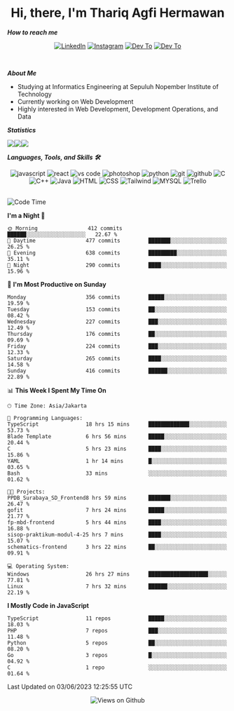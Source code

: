 <div align="center">
  <h1>Hi, there, I'm Thariq Agfi Hermawan</h1>
</div>


***How to reach me***
<p align='center'>
   <a href="https://www.linkedin.com/in/thariqagfihermawan" target="_blank"><img src="https://img.shields.io/badge/LinkedIn-0077B5?style=for-the-badge&logo=linkedin&logoColor=white" alt="LinkedIn"></a>
   <a href="https://www.instagram.com/thoriqagfi" target="_blank"><img src="https://img.shields.io/badge/Instagram-E4405F?style=for-the-badge&logo=instagram&logoColor=white" alt="Instagram"></a>
   <a href="https://medium.com/@thoriq.aghfi60" target="_blank"><img src="https://img.shields.io/badge/Medium-12100E?style=for-the-badge&logo=medium&logoColor=white" alt="Dev To"></a>
   <a href="https://linktr.ee/thoriqagfi" target="_blank"><img src="https://img.shields.io/badge/linktree-1de9b6?style=for-the-badge&logo=linktree&logoColor=white" alt="Dev To"></a>
</p>

<br>

***About Me***
- Studying at Informatics Engineering at Sepuluh Nopember Institute of Technology
- Currently working on Web Development
- Highly interested in Web Development, Development Operations, and Data

***Statistics***

<!-- [![GitHub Streak](http://github-readme-streak-stats.herokuapp.com?user=thoriqagfi&theme=dark)](https://git.io/streak-stats) -->

<div align="center">
  <div style="display: flex;">
    <img src="http://github-readme-streak-stats.herokuapp.com?user=thoriqagfi&theme=chartreuse-dark"/>
    <img src="https://github-readme-stats.vercel.app/api/top-langs/?username=thoriqagfi&layout=compact&&theme=chartreuse-dark&langs_count=8)](https://github.com/thoriqagfi"/>
    <img src="https://github-readme-stats.vercel.app/api?username=thoriqagfi&show_icons=true&theme=chartreuse-dark"/>
  </div>
</div>

<!-- [![Top Langs](https://github-readme-stats.vercel.app/api/top-langs/?username=thoriqagfi&layout=compact&&theme=chartreuse-dark&langs_count=8)](https://github.com/thoriqagfi)
< ![Agfi's GitHub stats](https://github-readme-stats.vercel.app/api?username=thoriqagfi&show_icons=true&theme=chartreuse-dark) -->

***Languages, Tools, and Skills 🛠***

  <div align="center">
    <img src="https://img.shields.io/badge/JavaScript-F7DF1E?style=for-the-badge&logo=javascript&logoColor=black" alt="javascript" />
    <img src="https://img.shields.io/badge/React-61DAFB?style=for-the-badge&logo=react&logoColor=black" alt="react" />
    <img src="https://img.shields.io/badge/vs%20code-007ACC?style=for-the-badge&logo=visual%20studio%20code&logoColor=white" alt="vs code" />
    <img src="https://img.shields.io/badge/adobe%20photoshop-31A8FF?style=for-the-badge&logo=adobe%20photoshop&logoColor=white" alt="photoshop" />
    <img src="https://img.shields.io/badge/python-3776AB?style=for-the-badge&logo=python&logoColor=white" alt="python" />
    <img src="https://img.shields.io/badge/Git-F05032?style=for-the-badge&logo=git&logoColor=white" alt="git" />
    <img src="https://img.shields.io/badge/GitHub-100000?style=for-the-badge&logo=github&logoColor=white" alt="github" />
    <img src="https://img.shields.io/badge/c-%2300599C.svg?style=for-the-badge&logo=c&logoColor=white" alt="C" />
    <img src="https://img.shields.io/badge/c++-%2300599C.svg?style=for-the-badge&logo=c%2B%2B&logoColor=white" alt="C++" />
    <img src="https://img.shields.io/badge/Java-ED8B00?style=for-the-badge&logo=java&logoColor=white" alt="Java"/>
    <img src="https://img.shields.io/badge/HTML5-E34F26?style=for-the-badge&logo=html5&logoColor=white" alt="HTML" />
    <img src="https://img.shields.io/badge/CSS-239120?&style=for-the-badge&logo=css3&logoColor=white" alt ="CSS" />
    <img src="https://img.shields.io/badge/tailwindcss-%2338B2AC.svg?style=for-the-badge&logo=tailwind-css&logoColor=white" alt="Tailwind" />
    <img src="https://img.shields.io/badge/MySQL-00000F?style=for-the-badge&logo=mysql&logoColor=white" alt="MYSQL" />
    <img src="https://img.shields.io/badge/Trello-%23026AA7.svg?style=for-the-badge&logo=Trello&logoColor=white" alt="Trello" />
  </div><br>

<!--START_SECTION:waka-->
![Code Time](http://img.shields.io/badge/Code%20Time-443%20hrs%2011%20mins-blue)

**I'm a Night 🦉** 

```text
🌞 Morning                412 commits         ██████░░░░░░░░░░░░░░░░░░░   22.67 % 
🌆 Daytime                477 commits         ███████░░░░░░░░░░░░░░░░░░   26.25 % 
🌃 Evening                638 commits         █████████░░░░░░░░░░░░░░░░   35.11 % 
🌙 Night                  290 commits         ████░░░░░░░░░░░░░░░░░░░░░   15.96 % 
```
📅 **I'm Most Productive on Sunday** 

```text
Monday                   356 commits         █████░░░░░░░░░░░░░░░░░░░░   19.59 % 
Tuesday                  153 commits         ██░░░░░░░░░░░░░░░░░░░░░░░   08.42 % 
Wednesday                227 commits         ███░░░░░░░░░░░░░░░░░░░░░░   12.49 % 
Thursday                 176 commits         ██░░░░░░░░░░░░░░░░░░░░░░░   09.69 % 
Friday                   224 commits         ███░░░░░░░░░░░░░░░░░░░░░░   12.33 % 
Saturday                 265 commits         ████░░░░░░░░░░░░░░░░░░░░░   14.58 % 
Sunday                   416 commits         ██████░░░░░░░░░░░░░░░░░░░   22.89 % 
```


📊 **This Week I Spent My Time On** 

```text
🕑︎ Time Zone: Asia/Jakarta

💬 Programming Languages: 
TypeScript               18 hrs 15 mins      █████████████░░░░░░░░░░░░   53.73 % 
Blade Template           6 hrs 56 mins       █████░░░░░░░░░░░░░░░░░░░░   20.44 % 
C                        5 hrs 23 mins       ████░░░░░░░░░░░░░░░░░░░░░   15.86 % 
YAML                     1 hr 14 mins        █░░░░░░░░░░░░░░░░░░░░░░░░   03.65 % 
Bash                     33 mins             ░░░░░░░░░░░░░░░░░░░░░░░░░   01.62 % 

🐱‍💻 Projects: 
PPDB_Surabaya_SD_Frontend8 hrs 59 mins       ███████░░░░░░░░░░░░░░░░░░   26.47 % 
gofit                    7 hrs 24 mins       █████░░░░░░░░░░░░░░░░░░░░   21.77 % 
fp-mbd-frontend          5 hrs 44 mins       ████░░░░░░░░░░░░░░░░░░░░░   16.88 % 
sisop-praktikum-modul-4-25 hrs 7 mins        ████░░░░░░░░░░░░░░░░░░░░░   15.07 % 
schematics-frontend      3 hrs 22 mins       ██░░░░░░░░░░░░░░░░░░░░░░░   09.91 % 

💻 Operating System: 
Windows                  26 hrs 27 mins      ███████████████████░░░░░░   77.81 % 
Linux                    7 hrs 32 mins       ██████░░░░░░░░░░░░░░░░░░░   22.19 % 
```

**I Mostly Code in JavaScript** 

```text
TypeScript               11 repos            █████░░░░░░░░░░░░░░░░░░░░   18.03 % 
PHP                      7 repos             ███░░░░░░░░░░░░░░░░░░░░░░   11.48 % 
Python                   5 repos             ██░░░░░░░░░░░░░░░░░░░░░░░   08.20 % 
Go                       3 repos             █░░░░░░░░░░░░░░░░░░░░░░░░   04.92 % 
C                        1 repo              ░░░░░░░░░░░░░░░░░░░░░░░░░   01.64 % 
```




 Last Updated on 03/06/2023 12:25:55 UTC
<!--END_SECTION:waka-->

<div align="center">
<img src="https://komarev.com/ghpvc/?username=thoriqagfi&color=blue" alt="Views on Github" />
</div>